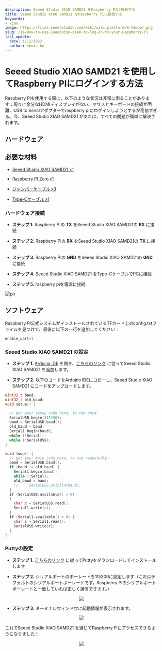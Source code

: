 ```yaml
---
description: Seeed Studio XIAO SAMD21 をRaspberry PIに接続する
title: Seeed Studio XIAO SAMD21 をRaspberry PIに接続する
keywords:
- xiao
image: https://files.seeedstudio.com/wiki/wiki-platform/S-tempor.png
slug: /ja/How-to-use-Seeeduino-XIAO-to-log-in-to-your-Raspberry-PI
last_update:
  date: 1/11/2023
  author: shuxu hu
---
```


# Seeed Studio XIAO SAMD21 を使用してRaspberry PIにログインする方法

Raspberry Piを使用する際に、以下のような状況は非常に困ることがあります：周りに余分なHDMIディスプレイがない、マウスとキーボードの接続が困難、USB to Serialアダプターでraspberry piにログインしようとするが高価すぎる。今、Seeed Studio XIAO SAMD21 があれば、すべての問題が簡単に解決されます。

## ハードウェア

## 必要な材料

- [Seeed Studio XIAO SAMD21 x1](https://www.seeedstudio.com/Seeeduino-XIAO-Arduino-Microcontroller-SAMD21-Cortex-M0+-p-4426.html)

- [Raspberry PI Zero x1](https://www.seeedstudio.com/Raspberry-Pi-Zero-W-p-4257.html)

- [ジャンパーケーブル x3](https://www.seeedstudio.com/Breadboard-Jumper-Wire-Pack-200mm-100m-p-1032.html)

- [Type-Cケーブル x1](https://www.seeedstudio.com/USB-3-1-Type-C-to-A-Cable-1-Meter-3-1A-p-4085.html)

### ハードウェア接続

- **ステップ 1.** Raspberry PIの **TX** をSeeed Studio XIAO SAMD21の **RX** に接続

- **ステップ 2.** Raspberry PIの **RX** をSeeed Studio XIAO SAMD21の **TX** に接続

- **ステップ 3.** Raspberry PIの **GND** をSeeed Studio XIAO SAMD21の **GND** に接続

- **ステップ 4.** Seeed Studio XIAO SAMD21 をType-CケーブルでPCに接続

- **ステップ 5.** raspberry piを電源に接続

<!-- ![](https://files.seeedstudio.com/products/102010328/img/pin-with-marks.png) -->
  <p style={{textAlign: 'center'}}><img src="https://files.seeedstudio.com/products/102010328/img/pin-with-marks.png" alt="pir" width={600} height="auto" /></p>

## ソフトウェア

Raspberry Pi公式システムがインストールされているTFカード上のconfig.txtファイルを見つけて、最後に以下の一行を追加してください：

```c
enable_uart=1
```

### Seeed Studio XIAO SAMD21 の設定

- **ステップ 1.** [Arduino IDE](https://www.arduino.cc/en/Main/Software) を開き、[こちらのリンク](https://wiki.seeedstudio.com/ja/Seeeduino-XIAO/#software) に従ってSeeed Studio XIAO SAMD21 を追加します。

- **ステップ 2.** 以下のコードをArduino IDEにコピーし、Seeed Studio XIAO SAMD21 にコードをアップロードします。

```cpp
uint32_t baud;
uint32_t old_baud;
void setup() {

  // put your setup code here, to run once:
  SerialUSB.begin(115200);
  baud = SerialUSB.baud();
  old_baud = baud;
  Serial1.begin(baud);
  while (!Serial);
  while (!SerialUSB);
}

void loop() {
  // put your main code here, to run repeatedly:
  baud = SerialUSB.baud();
  if (baud != old_baud) {
    Serial1.begin(baud);
    while (!Serial);
    old_baud = baud;
    //     SerialUSB.println(baud);
  }
  if (SerialUSB.available() > 0)
  {
    char c = SerialUSB.read();
    Serial1.write(c);
  }
  if (Serial1.available() > 0) {
    char c = Serial1.read();
    SerialUSB.write(c);
  }
}
```

### Puttyの設定

- **ステップ 1.** [こちらのリンク](https://www.putty.org/) に従ってPuttyをダウンロードしてインストールします

- **ステップ 2.** シリアルポートのボーレートを115200に設定します（これはデフォルトのシリアルポートボーレートです。Raspberry Piのシリアルポートボーレートと一致していれば正しく通信できます。）

<p align="center">
  <img src="https://files.seeedstudio.com/products/102010328/img/Putty%20config.png" />
</p>

- **ステップ 3.** ターミナルウィンドウに起動情報が表示されます。

<p align="center">
  <img src="https://files.seeedstudio.com/products/102010328/img/Terminal.png" />
</p>

これでSeeed Studio XIAO SAMD21 を通じてRaspberry Piにアクセスできるようになりました！

<p align="center">
  <img src="https://files.seeedstudio.com/products/102010328/img/new%20pins.gif" />
</p>